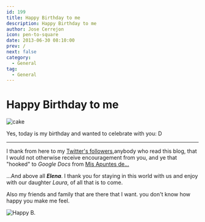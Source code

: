 ```yaml
---
id: 199
title: Happy Birthday to me
description: Happy Birthday to me
author: Jose Cerrejon
icon: pen-to-square
date: 2013-06-30 08:10:00
prev: /
next: false
category:
  - General
tag:
  - General
---
```


# Happy Birthday to me

![cake](/images/2013/06/cake.jpg)

Yes, today is my birthday and wanted to celebrate with you: D

- - -
I thank from here to my [Twitter's followers](http://twitter.com/ulysess10),anybody who read this blog, that I would not otherwise receive encouragement from you, and ye that "hooked" to *Google Docs* from [Mis Apuntes de...](http://goo.gl/Iwhbq)

...And above all ***Elena***. I thank you for staying in this world with us and enjoy with our daughter *Laura*, of all that is to come.

Also my friends and family that are there that I want. you don't know how happy you make me feel.

![Happy B.](/images/2013/06/cumple.jpg "Happy B.")